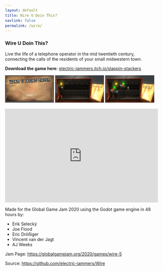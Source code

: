 ```yaml
---
layout: default
title: Wire U Doin This?
navlink: false
permalink: /wire/
---
```


### Wire U Doin This?

Live the life of a telephone operator in the mid twentieth century, connecting the calls of the residents of your small midwestern town.

**Download the game here**: [electric-jammers.itch.io/slappin-stackers](https://electric-jammers.itch.io/slappin-stackers)

<div width="100%">
  <a data-fancybox="gallery" href="/assets/img/wire-01.jpg"><img src="/assets/img/wire-01.jpg" width="32%"></a>
  <a data-fancybox="gallery" href="/assets/img/wire-02.jpg"><img src="/assets/img/wire-02.jpg" width="32%"></a>
  <a data-fancybox="gallery" href="/assets/img/wire-03.jpg"><img src="/assets/img/wire-03.jpg" width="32%"></a>
</div>
<br />

<div style="position: relative; padding-bottom: 56.25%; padding-top: 25px; height: 0;">
  <iframe style="position: absolute; top: 0; left: 0; width: 100%; height: 100%;" src="https://www.youtube.com/embed/nkYnawqeFOU" frameborder="0" allow="accelerometer; autoplay; encrypted-media; gyroscope; picture-in-picture" allowfullscreen></iframe>
</div>

Made for the Global Game Jam 2020 using the Godot game engine in 48 hours by:
- Erik Selecký
- Joe Flood
- Eric Drößiger
- Vincent van der Jagt
- AJ Weeks

Jam Page: https://globalgamejam.org/2020/games/wire-5

Source: https://github.com/electric-jammers/Wire
